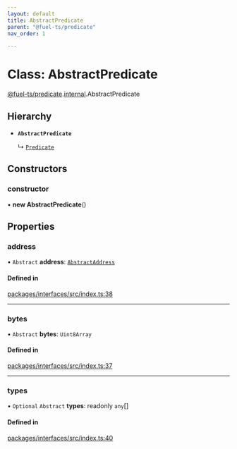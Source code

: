 ```yaml
---
layout: default
title: AbstractPredicate
parent: "@fuel-ts/predicate"
nav_order: 1

---
```


# Class: AbstractPredicate

[@fuel-ts/predicate](../index.md).[internal](../namespaces/internal.md).AbstractPredicate

## Hierarchy

- **`AbstractPredicate`**

  ↳ [`Predicate`](Predicate.md)

## Constructors

### constructor

• **new AbstractPredicate**()

## Properties

### address

• `Abstract` **address**: [`AbstractAddress`](internal-AbstractAddress.md)

#### Defined in

[packages/interfaces/src/index.ts:38](https://github.com/FuelLabs/fuels-ts/blob/master/packages/interfaces/src/index.ts#L38)

___

### bytes

• `Abstract` **bytes**: `Uint8Array`

#### Defined in

[packages/interfaces/src/index.ts:37](https://github.com/FuelLabs/fuels-ts/blob/master/packages/interfaces/src/index.ts#L37)

___

### types

• `Optional` `Abstract` **types**: readonly `any`[]

#### Defined in

[packages/interfaces/src/index.ts:40](https://github.com/FuelLabs/fuels-ts/blob/master/packages/interfaces/src/index.ts#L40)
